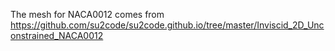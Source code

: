 The mesh for NACA0012 comes from https://github.com/su2code/su2code.github.io/tree/master/Inviscid_2D_Unconstrained_NACA0012
